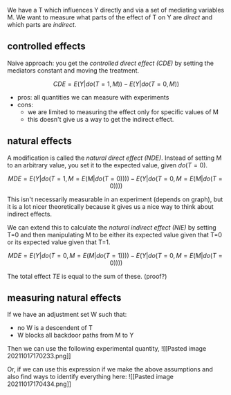 We have a T which influences Y directly and via a set of mediating variables M. We want to measure what parts of the effect of T on Y are *direct* and which parts are *indirect*.

## controlled effects

Naive approach: you get the *controlled direct effect (CDE)* by setting the mediators constant and moving the treatment.

$$CDE = E(Y | do(T=1, M)) - E(Y | do(T=0, M))$$

- pros: all quantities we can measure with experiments
- cons:
	- we are limited to measuring the effect only for specific values of M
	- this doesn't give us a way to get the indirect effect.

## natural effects

A modification is called the *natural direct effect (NDE)*. Instead of setting M to an arbitrary value, you set it to the expected value, given $do(T=0)$.

$$MDE = E(Y | do(T=1, M=E(M | do(T=0)))) - E(Y | do(T=0, M=E(M | do(T=0))))$$

This isn't necessarily measurable in an experiment (depends on graph), but it is a lot nicer theoretically because it gives us a nice way to think about indirect effects.

We can extend this to calculate the *natural indirect effect (NIE)* by setting T=0 and then manipulating M to be either its expected value given that T=0 or its expected value given that T=1.

$$MDE = E(Y | do(T=0, M=E(M | do(T=1)))) - E(Y | do(T=0, M=E(M | do(T=0))))$$

The total effect $TE$ is equal to the sum of these. (proof?)

## measuring natural effects

If we have an adjustment set W such that:
- no W is a descendent of T
- W blocks all backdoor paths from M to Y

Then we can use the following experimental quantity,
![[Pasted image 20211017170233.png]]

Or, if we can use this expression if we make the above assumptions and also find ways to identify everything here:
![[Pasted image 20211017170434.png]]